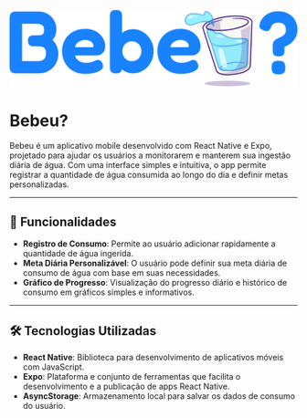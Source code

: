 ![logo](./assets/svg/logo.svg)
# Bebeu?

Bebeu é um aplicativo mobile desenvolvido com React Native e Expo, projetado para ajudar os usuários a monitorarem e manterem sua ingestão diária de água. Com uma interface simples e intuitiva, o app permite registrar a quantidade de água consumida ao longo do dia e definir metas personalizadas.

---

## 🚀 Funcionalidades

- **Registro de Consumo**: Permite ao usuário adicionar rapidamente a quantidade de água ingerida.
- **Meta Diária Personalizável**: O usuário pode definir sua meta diária de consumo de água com base em suas necessidades.
- **Gráfico de Progresso**: Visualização do progresso diário e histórico de consumo em gráficos simples e informativos.

---

## 🛠️ Tecnologias Utilizadas

- **React Native**: Biblioteca para desenvolvimento de aplicativos móveis com JavaScript.
- **Expo**: Plataforma e conjunto de ferramentas que facilita o desenvolvimento e a publicação de apps React Native.
- **AsyncStorage**: Armazenamento local para salvar os dados de consumo do usuário.

